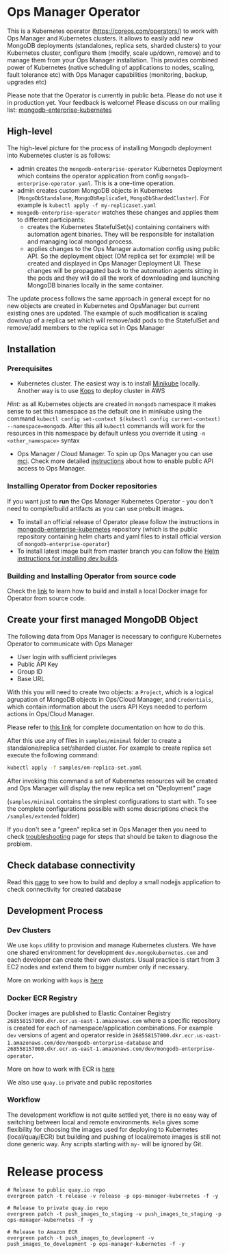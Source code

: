 # Ops Manager Operator #

This is a Kubernetes operator (https://coreos.com/operators/) to work
with Ops Manager and Kubernetes clusters. It allows to easily add new
MongoDB deployments (standalones, replica sets, sharded clusters) to your Kubernetes cluster, configure them (modify, scale up/down, remove) and to manage them from your
Ops Manager installation. This provides combined power of Kubernetes (native scheduling of applications to nodes, scaling, fault tolerance etc) with Ops Manager capabilities (monitoring, backup, upgrades etc)

Please note that the Operator is currently in public beta. Please do not use it in production yet. Your feedback is welcome! Please discuss on our mailing list: [mongodb-enterprise-kubernetes](https://groups.google.com/a/10gen.com/forum/#!forum/mongodb-enterprise-kubernetes)

## High-level

The high-level picture for the process of installing Mongodb deployment into Kubernetes cluster is as follows:
* admin creates the `mongodb-enterprise-operator` Kubernetes Deployment which contains the operator application from config `mongodb-enterprise-operator.yaml`. This is a one-time operation.
* admin creates custom MongoDB objects in Kubernetes (`MongoDbStandalone`, `MongoDbReplicaSet`, `MongoDbShardedCluster`). For example is `kubectl apply -f my-replicaset.yaml`
* `mongodb-enterprise-operator` watches these changes and applies them to different participants:
  * creates the Kubernetes StatefulSet(s) containing containers with automation agent binaries. They will be responsible for installation and managing local mongod process.
  * applies changes to the Ops Manager automation config using public API. So the deployment object (OM replica set for example) will be created and displayed in Ops Manager Deployment UI. 
These changes will be propagated back to the automation agents sitting in the pods and they will do all the work of downloading and launching MongoDB binaries locally in the same container.

The update process follows the same approach in general except for no new objects are created in Kubernetes and OpsManager but current existing ones are updated. The example of such modification is scaling down/up of a replica set which will remove/add pods to the StatefulSet and remove/add members to the replica set in Ops Manager

## Installation ##

### Prerequisites ###

* Kubernetes cluster. The easiest way is to install [Minikube](https://kubernetes.io/docs/getting-started-guides/minikube/) locally.
 Another way is to use [Kops](docs/aws_kops.md) to deploy cluster in AWS
 
 *Hint:* as all Kubernetes objects are created in `mongodb` namespace it makes sense to set this namespace as the default one
 in minikube using the command `kubectl config set-context $(kubectl config current-context) --namespace=mongodb`. After
 this all `kubectl` commands will work for the resources in this namespace by default unless you override it using `-n <other_namespace>` syntax
 
* Ops Manager / Cloud Manager. To spin up Ops Manager you can use [mci](https://mci.mms-build.10gen.cc). Check more detailed
[instructions](docs/ops-manager.md) about how to enable public API access to Ops Manager.

### Installing Operator from Docker repositories ###

If you want just to **run** the Ops Manager Kubernetes Operator - you don't need to compile/build artifacts as 
you can use prebuilt images.
* To install an official release of Operator please follow the instructions in 
[mongodb-enterprise-kubernetes](https://github.com/mongodb/mongodb-enterprise-kubernetes) repository (which is the public
repository containing helm charts and yaml files to install official version of `mongodb-enterprise-operator`) 
* To install latest image built from master branch you can follow the [Helm instructions for installing dev builds](/docs/helm.md).

### Building and Installing Operator from source code ###

Check the [link](docs/compile_and_build_operator.md) to learn how to build and install a local Docker image for Operator
from source code. 

## Create your first managed MongoDB Object ##

The following data from Ops Manager is necessary to configure Kubernetes Operator to communicate with Ops Manager 
* User login with sufficient privileges
* Public API Key
* Group ID
* Base URL

With this you will need to create two objects: a `Project`, which is a logical
agrupation of MongoDB objects in Ops/Cloud Manager, and `Credentials`,
which contain information about the users API Keys needed to perform
actions in Ops/Cloud Manager.

Please refer to [this link](docs/using-credentials.md) for complete
documentation on how to do this.

After this use any of files in `samples/minimal` folder to create a standalone/replica set/sharded cluster.
For example to create replica set execute the following command:

```bash
kubectl apply -f samples/om-replica-set.yaml
```

After invoking this command a set of Kubernetes resources will be created and Ops Manager will display the new replica
set on "Deployment" page

(`samples/minimal` contains the simplest configurations to start with. To see the complete configurations possible with some
 descriptions check the `/samples/extended` folder)

If you don't see a "green" replica set in Ops Manager then you need to check [troubleshooting](docs/troubleshooting.md) 
page for steps that should be taken to diagnose the problem.


## Check database connectivity

Read this [page](docs/check_database.md) to see how to build and deploy a small nodejjs application to check connectivity 
for created database

## Development Process
### Dev Clusters
We use `kops` utility to provision and manage Kubernetes clusters. We have one shared environment for development 
`dev.mongokubernetes.com` and each developer can create their own clusters. Usual practice is start from 3 EC2 nodes 
and extend them to bigger number only if necessary.

More on working with `kops` is [here](docs/aws_kops.md)

### Docker ECR Registry
Docker images are published to Elastic Container Registry `268558157000.dkr.ecr.us-east-1.amazonaws.com` where a 
specific repository is created for each of namespace/application combinations. For example `dev` versions of agent and 
operator reside in `268558157000.dkr.ecr.us-east-1.amazonaws.com/dev/mongodb-enterprise-database` and 
`268558157000.dkr.ecr.us-east-1.amazonaws.com/dev/mongodb-enterprise-operator`.

More on how to work with ECR is [here](docs/dev/aws_docker_registry.md)

We also use `quay.io` private and public repositories

### Workflow
The development workflow is not quite settled yet, there is no easy way of switching between local and remote environments.
`Helm` gives some flexibility for choosing the images used for deploying to Kubernetes (local/quay/ECR) but building 
and pushing of local/remote images is still not done generic way. Any scripts starting with `my-` will be ignored by Git.


# Release process

```
# Release to public quay.io repo
evergreen patch -t release -v release -p ops-manager-kubernetes -f -y

# Release to private quay.io repo
evergreen patch -t push_images_to_staging -v push_images_to_staging -p ops-manager-kubernetes -f -y

# Release to Amazon ECR
evergreen patch -t push_images_to_development -v push_images_to_development -p ops-manager-kubernetes -f -y
```